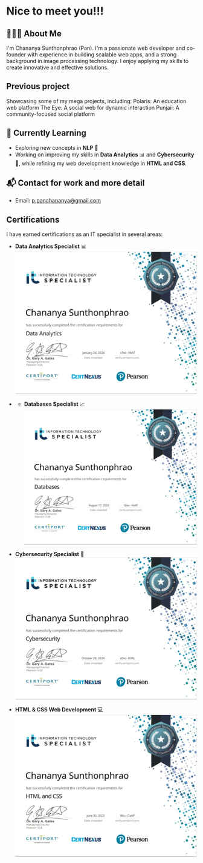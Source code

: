 # Nice to meet you!!!

## 👩🏻‍💻 About Me
I'm Chananya Sunthonphrao (Pan). I'm a passionate web developer and co-founder with experience in building scalable web apps, and a strong background in image processing technology. I enjoy applying my skills to create innovative and effective solutions.

## Previous project
Showcasing some of my mega projects, including:
Polaris: An education web platform
The Eye: A social web for dynamic interaction
Punjaii: A community-focused social platform


## 🌱 Currently Learning
- Exploring new concepts in **NLP** 🤖
- Working on improving my skills in **Data Analytics** 📊 and **Cybersecurity** 🔐, while refining my web development knowledge in **HTML and CSS**.

## 📬 Contact for work and more detail
- Email: [p.panchananya@gmail.com](mailto:p.panchananya@gmail.com)

## Certifications
I have earned certifications as an IT specialist in several areas:
- **Data Analytics Specialist** 📊  
  ![Data Analytics Certification](https://github.com/PxnChxn/PxnChxn/blob/main/assets/1.jpeg)

- - **Databases Specialist** 📈  
  ![Data Analytics Certification](https://github.com/PxnChxn/PxnChxn/blob/main/assets/2.jpeg)

- **Cybersecurity Specialist** 🔐  
  ![Cybersecurity Certification](https://github.com/PxnChxn/PxnChxn/blob/main/assets/4.jpeg)

- **HTML & CSS Web Development** 💻  
  ![HTML & CSS Certification](https://github.com/PxnChxn/PxnChxn/blob/main/assets/3.jpeg)

